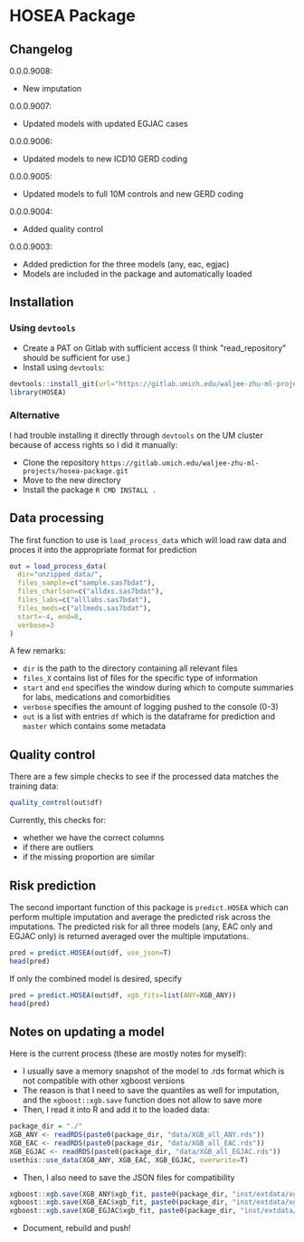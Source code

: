 # HOSEA Package

## Changelog

0.0.0.9008:

- New imputation

0.0.0.9007:

- Updated models with updated EGJAC cases

0.0.0.9006:

- Updated models to new ICD10 GERD coding

0.0.0.9005:

- Updated models to full 10M controls and new GERD coding

0.0.0.9004:

- Added quality control

0.0.0.9003:

- Added prediction for the three models (any, eac, egjac)
- Models are included in the package and automatically loaded

## Installation

### Using `devtools`

- Create a PAT on Gitlab with sufficient access (I think "read_repository" should be sufficient for use.)
- Install using `devtools`:

```r
devtools::install_git(url="https://gitlab.umich.edu/waljee-zhu-ml-projects/hosea-package.git")
library(HOSEA)
```

### Alternative

I had trouble installing it directly through `devtools` on the UM cluster because of access rights so I did it manually:

- Clone the repository `https://gitlab.umich.edu/waljee-zhu-ml-projects/hosea-package.git`
- Move to the new directory
- Install the package `R CMD INSTALL .`

## Data processing

The first function to use is `load_process_data` which will load raw data and proces it into
the appropriate format for prediction

```r
out = load_process_data(
  dir="unzipped_data/",
  files_sample=c("sample.sas7bdat"),
  files_charlson=c("alldxs.sas7bdat"),
  files_labs=c("alllabs.sas7bdat"),
  files_meds=c("allmeds.sas7bdat"),
  start=-4, end=0, 
  verbose=3
)
```

A few remarks:

- `dir` is the path to the directory containing all relevant files
- `files_X` contains list of files for the specific type of information
- `start` and `end` specifies the window during which to compute summaries for labs, medications and comorbidities
- `verbose` specifies the amount of logging pushed to the console (0-3)
- `out` is a list with entries `df` which is the dataframe for prediction and `master` which contains some metadata

## Quality control

There are a few simple checks to see if the processed data matches the training data:

```r
quality_control(out$df)
```

Currently, this checks for:

- whether we have the correct columns
- if there are outliers
- if the missing proportion are similar

## Risk prediction

The second important function of this package is `predict.HOSEA` which can perform multiple imputation and average the predicted risk
across the imputations. The predicted risk for all three models (any, EAC only and EGJAC only) is returned averaged over the multiple imputations.

```r
pred = predict.HOSEA(out$df, use_json=T)
head(pred)
```

If only the combined model is desired, specify

```r
pred = predict.HOSEA(out$df, xgb_fits=list(ANY=XGB_ANY))
head(pred)
```

## Notes on updating a model

Here is the current process (these are mostly notes for myself):

- I usually save a memory snapshot of the model to .rds format which is not compatible with other xgboost versions
- The reason is that I need to save the quantiles as well for imputation, and the `xgboost::xgb.save` function does not allow to save more
- Then, I read it into R and add it to the loaded data:

```r
package_dir = "./"
XGB_ANY <- readRDS(paste0(package_dir, "data/XGB_all_ANY.rds"))
XGB_EAC <- readRDS(paste0(package_dir, "data/XGB_all_EAC.rds"))
XGB_EGJAC <- readRDS(paste0(package_dir, "data/XGB_all_EGJAC.rds"))
usethis::use_data(XGB_ANY, XGB_EAC, XGB_EGJAC, overwrite=T)
```

- Then, I also need to save the JSON files for compatibility

```r
xgboost::xgb.save(XGB_ANY$xgb_fit, paste0(package_dir, "inst/extdata/xgb_any.model"))
xgboost::xgb.save(XGB_EAC$xgb_fit, paste0(package_dir, "inst/extdata/xgb_eac.model"))
xgboost::xgb.save(XGB_EGJAC$xgb_fit, paste0(package_dir, "inst/extdata/xgb_egjac.model"))
```

- Document, rebuild and push!

